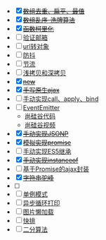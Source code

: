 - [x] ~~[数组去重、扁平、最值](http://www.conardli.top/docs/JavaScript/数组去重、扁平、最值.html)~~
- [x] ~~[数组乱序-洗牌算法](http://www.conardli.top/docs/JavaScript/数组乱序-洗牌算法.html)~~
- [x] ~~[函数柯里化](http://www.conardli.top/docs/JavaScript/函数柯里化.html)~~
- [ ] [验证邮箱](http://interview.poetries.top/docs/handwritten.html#_23-%E9%AA%8C%E8%AF%81%E6%98%AF%E5%90%A6%E6%98%AF%E9%82%AE%E7%AE%B1)
- [ ] [url转对象](http://interview.poetries.top/docs/handwritten.html#_16-%E8%A7%A3%E6%9E%90-url-params-%E4%B8%BA%E5%AF%B9%E8%B1%A1)
- [ ] [防抖](http://www.conardli.top/docs/JavaScript/防抖.html)
- [ ] [节流](http://www.conardli.top/docs/JavaScript/节流.html)
- [ ] [浅拷贝和深拷贝](http://www.conardli.top/docs/JavaScript/浅拷贝和深拷贝.html)
- [x] ~~[new](http://interview.poetries.top/docs/handwritten.html#_6-%E6%A8%A1%E6%8B%9Fnew)~~
- [x] ~~[手写原生ajax ](http://interview.poetries.top/docs/handwritten.html#_60-%E6%89%8B%E5%86%99%E5%8E%9F%E7%94%9Fajax)~~
- [ ] [手动实现call、apply、bind](http://www.conardli.top/docs/JavaScript/手动实现call、apply、bind.html)
- [ ] [EventEmitter](http://www.conardli.top/docs/JavaScript/EventEmitter.html)
  - [尚硅谷代码](https://zxfjd3g.github.io/atguigu_utils-docs/chapter2/05_%E6%89%8B%E5%86%99%E5%B8%A6%E5%A7%94%E6%89%98%E7%9A%84%E4%BA%8B%E4%BB%B6%E7%9B%91%E5%90%AC.html#_6-1-%E7%90%86%E8%A7%A3%E4%BA%8B%E4%BB%B6%E5%86%92%E6%B3%A1%E4%B8%8E%E4%BA%8B%E4%BB%B6%E5%A7%94%E6%89%98)
  - [尚硅谷视频](https://www.bilibili.com/video/BV1Cy4y117vt?p=34)
- [x] ~~[手动实现JSONP](http://www.conardli.top/docs/JavaScript/手动实现JSONP.html)~~
- [x] ~~[模拟实现promise](http://www.conardli.top/docs/JavaScript/模拟实现promise.html)~~
- [ ] [手动实现ES5继承](http://www.conardli.top/docs/JavaScript/手动实现ES5继承.html)
- [x] ~~[手动实现instanceof](http://www.conardli.top/docs/JavaScript/手动实现instanceof.html)~~
- [ ] [基于Promise的ajax封装](http://www.conardli.top/docs/JavaScript/基于Promise的ajax封装.html)
- [x] ~~[字符串驼峰](http://interview.poetries.top/docs/handwritten.html#_18-%E8%BD%AC%E5%8C%96%E4%B8%BA%E9%A9%BC%E5%B3%B0%E5%91%BD%E5%90%8D)~~
- [ ] 
- [ ] [单例模式](http://www.conardli.top/docs/JavaScript/单例模式.html)
- [ ] [异步循环打印](http://www.conardli.top/docs/JavaScript/异步循环打印.html)
- [ ] [图片懒加载](http://www.conardli.top/docs/JavaScript/图片懒加载.html)
- [ ] [快排]()
- [ ] [二分算法]()